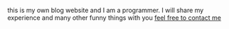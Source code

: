this is my own blog website and I am a programmer. I will share my experience and many other funny things with you [feel free to contact me][1]

 [1]: http://www.jum1023.com/index.php/sample-page/